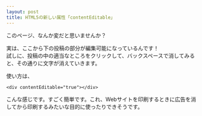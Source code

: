 ```yaml
---
layout: post
title: HTML5の新しい属性「contentEditable」
---
```


<p>このページ、なんか変だと思いませんか？</p>

<div contentEditable="true">
  <p>実は、ここから下の投稿の部分が編集可能になっているんです！<br>試しに、投稿の中の適当なところをクリックして、バックスペースで消してみると、その通りに文字が消えていきます。</p>
  <p>使い方は、</p>
  <pre><code>&lt;div contentEditable="true"&gt;&lt;/div&gt;</code></pre>
  <p>こんな感じです。すごく簡単です。これ、Webサイトを印刷するときに広告を消してから印刷するみたいな目的に使ったりできそうです。</p>
</div>
